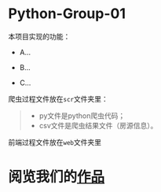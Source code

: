 # Python-Group-01

本项目实现的功能：

+ A...

+ B...

+ C...

爬虫过程文件放在`scr`文件夹里：
> - py文件是python爬虫代码；
> - csv文件是爬虫结果文件（房源信息）。

前端过程文件放在`web`文件夹里

# 阅览我们的[作品](https://github.com/Bingxin2779/Python-Group-01/blob/master/demo/WebPage-demo.html)

